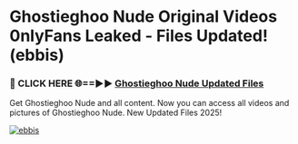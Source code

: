 # Ghostieghoo Nude Original Videos 0nlyFans Leaked - Files Updated! (ebbis)

<h3>🔴 CLICK HERE 🌐==►► <a href="https://tinyurl.com/52m3yx9h" rel="nofollow">Ghostieghoo Nude Updated Files</a></h3>

Get Ghostieghoo Nude and all content. Now you can access all videos and pictures of Ghostieghoo Nude. New Updated Files 2025!

[![ebbis](https://i.imgur.com/TnHtlc8.gif)](https://tinyurl.com/52m3yx9h)
